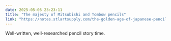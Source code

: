 ```yaml
---
date: 2025-05-05 23:23:11 
title: "The majesty of Mitsubishi and Tombow pencils"
link: "https://notes.stlartsupply.com/the-golden-age-of-japanese-pencils-1952-1967/"
---
```


Well-written, well-researched pencil story time.
